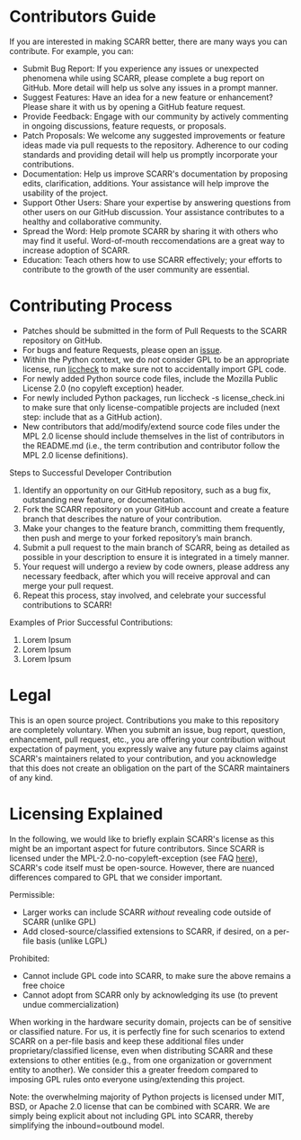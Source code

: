 # Contributors Guide

If you are interested in making SCARR better, there are many ways you can contribute. For example, you can:

* Submit Bug Report: If you experience any issues or unexpected phenomena while using SCARR, please complete a bug report on GitHub. More detail will help us solve any issues in a prompt manner.
* Suggest Features: Have an idea for a new feature or enhancement? Please share it with us by opening a GitHub feature request. 
* Provide Feedback: Engage with our community by actively commenting in ongoing discussions, feature requests, or proposals.
* Patch Proposals: We welcome any suggested improvements or feature ideas made via pull requests to the repository. Adherence to our coding standards and providing detail will help us promptly incorporate your contributions.
* Documentation: Help us improve SCARR's documentation by proposing edits, clarification, additions. Your assistance will help improve the usability of the project.
* Support Other Users: Share your expertise by answering questions from other users on our GitHub discussion. Your assistance contributes to a healthy and collaborative community.
* Spread the Word: Help promote SCARR by sharing it with others who may find it useful. Word-of-mouth reccomendations are a great way to increase adoption of SCARR.
* Education: Teach others how to use SCARR effectively; your efforts to contribute to the growth of the user community are essential.

# Contributing Process

* Patches should be submitted in the form of Pull Requests to the SCARR repository on GitHub.
* For bugs and feature Requests, please open an [issue](https://github.com/decryptofy/scarr/issues).
* Within the Python context, we do *not* consider GPL to be an appropriate license, run [liccheck](https://pypi.org/project/liccheck/) to make sure not to accidentally import GPL code.
* For newly added Python source code files, include the Mozilla Public License 2.0 (no copyleft exception) header.
* For newly included Python packages, run liccheck -s license_check.ini to make sure that only license-compatible projects are included (next step: include that as a GitHub action).
* New contributors that add/modify/extend source code files under the MPL 2.0 license should include themselves in the list of contributors in the README.md (i.e., the term contribution and contributor follow the MPL 2.0 license definitions).

Steps to Successful Developer Contribution
1.	Identify an opportunity on our GitHub repository, such as a bug fix, outstanding new feature, or documentation.
2.	Fork the SCARR repository on your GitHub account and create a feature branch that describes the nature of your contribution.
3.	Make your changes to the feature branch, committing them frequently, then push and merge to your forked repository’s main branch.
4.	Submit a pull request to the main branch of SCARR, being as detailed as possible in your description to ensure it is integrated in a timely manner.
5.	Your request will undergo a review by code owners, please address any necessary feedback, after which you will receive approval and can merge your pull request.
6.	Repeat this process, stay involved, and celebrate your successful contributions to SCARR!

Examples of Prior Successful Contributions:
1. Lorem Ipsum
2. Lorem Ipsum
3. Lorem Ipsum

# Legal

This is an open source project. Contributions you make to this repository are completely voluntary. When you submit an issue, bug report, question, enhancement, pull request, etc., you are offering your contribution without expectation of payment, you expressly waive any future pay claims against SCARR's maintainers related to your contribution, and you acknowledge that this does not create an obligation on the part of the SCARR maintainers of any kind.

# Licensing Explained

In the following, we would like to briefly explain SCARR's license as this might be an important aspect for future contributors. Since SCARR is licensed under the MPL-2.0-no-copyleft-exception (see FAQ [here](https://www.mozilla.org/en-US/MPL/2.0/FAQ/)), SCARR's code itself must be open-source. However, there are nuanced differences compared to GPL that we consider important.

Permissible:
* Larger works can include SCARR *without* revealing code outside of SCARR (unlike GPL)
* Add closed-source/classified extensions to SCARR, if desired, on a per-file basis (unlike LGPL)

Prohibited:
* Cannot include GPL code into SCARR, to make sure the above remains a free choice
* Cannot adopt from SCARR only by acknowledging its use (to prevent undue commercialization)

When working in the hardware security domain, projects can be of sensitive or classified nature. For us, it is perfectly fine for such scenarios to extend SCARR on a per-file basis and keep these additional files under proprietary/classified license, even when distributing SCARR and these extensions to other entities (e.g., from one organization or government entity to another). We consider this a greater freedom compared to imposing GPL rules onto everyone using/extending this project.

Note: the overwhelming majority of Python projects is licensed under MIT, BSD, or Apache 2.0 license that can be combined with SCARR. We are simply being explicit about not including GPL into SCARR, thereby simplifying the inbound=outbound model.
